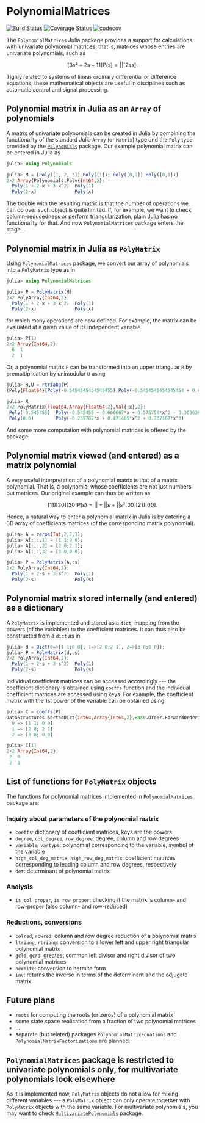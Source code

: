 # PolynomialMatrices

[![Build Status](https://travis-ci.org/JuliaPolynomialMatrices/PolynomialMatrices.jl.svg?branch=master)](https://travis-ci.org/JuliaPolynomialMatrices/PolynomialMatrices.jl)
[![Coverage Status](https://coveralls.io/repos/github/JuliaPolynomialMatrices/PolynomialMatrices.jl/badge.svg?branch=master)](https://coveralls.io/github/JuliaPolynomialMatrices/PolynomialMatrices.jl?branch=master)
[![codecov](https://codecov.io/gh/JuliaPolynomialMatrices/PolynomialMatrices.jl/branch/master/graph/badge.svg)](https://codecov.io/gh/JuliaPolynomialMatrices/PolynomialMatrices.jl)

The `PolynomialMatrices` Julia package provides a support for calculations with univariate [polynomial matrices](https://en.wikipedia.org/wiki/Polynomial_matrix), that is, matrices whose entries are univariate polynomials, such as

```math
        [ 3s²+2s+1     1 ]
P(s) =  |                |
        [    2s        s ].
```

Tighly related to systems of linear ordinary differential or difference equations, these mathematical objects are useful in disciplines such as automatic control and signal processing.

## Polynomial matrix in Julia as an `Array` of polynomials

A matrix of univariate polynomials can be created in Julia by combining the functionality of the standard Julia `Array` (or `Matrix`) type and the `Poly` type provided by the [`Polynomials`](https://github.com/JuliaMath/Polynomials.jl) package. Our example polynomial matrix can be entered in Julia as

```julia
julia> using Polynomials

julia> M = [Poly([1, 2, 3]) Poly([1]); Poly([0,2]) Poly([0,1])]
2×2 Array{Polynomials.Poly{Int64,2}:
  Poly(1 + 2⋅x + 3⋅x^2)  Poly(1)
  Poly(2⋅x)              Poly(x)
```

The trouble with the resulting matrix is that the number of operations we can do over such object is quite limited. If, for example, we want to check column-reducedness or perform triangularization, plain Julia has no functionality for that. And now `PolynomialMatrices` package enters the stage...

## Polynomial matrix in Julia as `PolyMatrix`

Using `PolynomialMatrices` package, we convert our array of polynomials into a `PolyMatrix` type as in

```julia
julia> using PolynomialMatrices

julia> P = PolyMatrix(M)
2×2 PolyArray{Int64,2}:
  Poly(1 + 2⋅x + 3⋅x^2)  Poly(1)
  Poly(2⋅x)              Poly(x)
```

for which many operations are now defined. For example, the matrix can be evaluated at a given value of its independent variable

```julia
julia> P(1)
2×2 Array{Int64,2}:
  6  1
  2  1
```

Or, a polynomial matrix `P` can be transformed into an upper triangular `R` by premultiplication by unimodular `U` using

```julia
julia> R,U = rtriang(P)
(Poly{Float64}[Poly(-0.5454545454545455) Poly(-0.5454545454545454 + 0.6666666666666669*x + 0.5757575757575755*x^2 - 0.36363636363636365*x^3); Poly(0.0) Poly(-0.2357022603955159*x + 0.4714045207910319*x^2 + 0.7071067811865472*x^3)], Poly{Float64}[Poly(-0.5454545454545454 + 0.24242424242424268*x) Poly(0.4242424242424243 + 0.5757575757575756*x - 0.36363636363636365*x^2); Poly(-0.4714045207910317*x) Poly(0.23570226039551567 + 0.47140452079103196*x + 0.7071067811865472*x^2)])

julia> R
2×2 PolyMatrix{Float64,Array{Float64,2},Val{:x},2}:
 Poly(-0.545455)  Poly(-0.545455 + 0.666667*x + 0.575758*x^2 - 0.363636*x^3)
 Poly(0.0)        Poly(-0.235702*x + 0.471405*x^2 + 0.707107*x^3)
```
And some more computation with polynomial matrices is offered by the package.

## Polynomial matrix viewed (and entered) as a matrix polynomial
A very useful interpretation of a polynomial matrix is that of a matrix polynomial. That is, a polynomial whose coefficients are not just numbers but matrices. Our original example can thus be written as

```math
        [ 1  1 ]   [ 2  0 ]     [ 3  0 ]
P(s) =  |      | + |      | s + |      | s²
        [ 0  0 ]   [ 2  1 ]     [ 0  0 ].
```

Hence, a natural way to enter a polynomial matrix in Julia is by entering a 3D array of coefficients matrices (of the corresponding matrix polynomial).

```julia
julia> A = zeros(Int,2,2,3);
julia> A[:,:,1] = [1 1;0 0];
julia> A[:,:,2] = [2 0;2 1];
julia> A[:,:,3] = [3 0;0 0];

julia> P = PolyMatrix(A,:s)
2×2 PolyArray{Int64,2}:
  Poly(1 + 2⋅s + 3⋅s^2)  Poly(1)
  Poly(2⋅s)              Poly(s)
```

## Polynomial matrix stored internally (and entered) as a dictionary

A `PolyMatrix` is implemented and stored as a `dict`, mapping from the powers (of the variables) to the coefficient matrices. It can thus also be constructed from a `dict` as in

```julia
julia> d = Dict(0=>[1 1;0 0], 1=>[2 0;2 1], 2=>[3 0;0 0]);
julia> P = PolyMatrix(d,:s)
2×2 PolyArray{Int64,2}:
  Poly(1 + 2⋅s + 3⋅s^2)  Poly(1)
  Poly(2⋅s)              Poly(s)
```
Individual coefficient matrices can be accessed accordingly --- the coefficient dictionary is obtained using `coeffs` function and the individual coefficient matrices are accessed using keys. For example, the coefficient matrix with the 1st power of the variable can be obtained using

```julia
julia> C = coeffs(P)
DataStructures.SortedDict{Int64,Array{Int64,2},Base.Order.ForwardOrdering} with 3 entries:
  0 => [1 1; 0 0]
  1 => [2 0; 2 1]
  2 => [3 0; 0 0]

julia> C[1]
2×2 Array{Int64,2}:
 2  0
 2  1
```

## List of functions for `PolyMatrix` objects

The functions for polynomial matrices implemented in `PolynomialMatrices` package are:

### Inquiry about parameters of the polynomial matrix
* `coeffs`: dictionary of coefficient matrices, keys are the powers
* `degree`, `col_degree`, `row_degree`: degree, column and row degrees
* `variable`, `vartype`: polynomial corresponding to the variable, symbol of the variable
* `high_col_deg_matrix`, `high_row_deg_matrix`: coefficient matrices corresponding to leading column and row degrees, respectively
* `det`: determinant of polynomial matrix
<!-- ```julia
julia> det(P)
Poly(-s + 2*s^2 + 3*s^3)
``` -->

### Analysis
* `is_col_proper`, `is_row_proper`: checking if the matrix is column- and row-proper (also column- and row-reduced)

### Reductions, conversions
* `colred`, `rowred`: column and row degree reduction of a polynomial matrix
* `ltriang`, `rtriang`: conversion to a lower left and upper right triangular polynomial matrix
* `gcld`, `gcrd`: greatest common left divisor and right divisor of two polynomial matrices
* `hermite`: conversion to hermite form
* `inv`: returns the inverse in terms of the determinant and the adjugate matrix

<!-- The inverse is given by the well known expression `P^{-1} = adjP*detP^{-1}` where `detP` is the determinant and `adjP` is the adjugate Matrix.
```julia
julia> detP, adjP = inv(P)
(Poly(-s + 2*s^2 + 3*s^3), Poly{Int64}[Poly(s) Poly(-1); Poly(-2*s) Poly(1 + 2*s + 3*s^2)])

julia> P*adjP
2×2 PolyMatrix{Int64,Array{Int64,2},Val{:s},2}:
 Poly(-s + 2*s^2 + 3*s^3)  Poly(0)
 Poly(0)                   Poly(-s + 2*s^2 + 3*s^3)
``` -->


## Future plans
* `roots` for computing the roots (or zeros) of a polynomial matrix
* some state space realization from a fraction of two polynomial matrices
* ...
* separate (but related) packages `PolynomialMatrixEquations` and `PolynomialMatrixFactorizations` are planned.

## `PolynomialMatrices` package is restricted to univariate polynomials only, for multivariate polynomials look elsewhere

As it is implemented now, `PolyMatrix` objects do not allow for mixing
different variables --- a `PolyMatrix` object can only operate together
with `PolyMatrix` objects with the same variable. For multivariate polynomials, you may want to check [`MultivariatePolynomials`](https://github.com/JuliaAlgebra/MultivariatePolynomials.jl) package.
